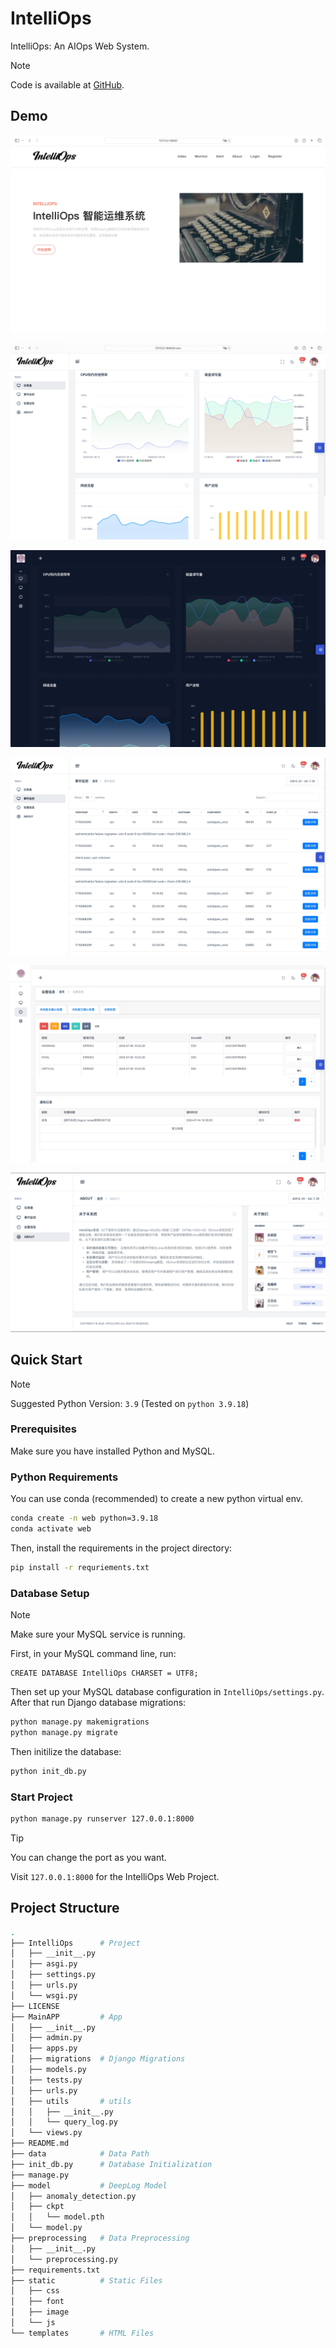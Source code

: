 # IntelliOps

IntelliOps: An AIOps Web System.

> [!NOTE]
>
> Code is available at [GitHub](https://github.com/InfinityUniverse0/IntelliOps).

## Demo

![welcome](screenshots/welcome.png)

![dashboard](screenshots/dashboard.png)

![darkmode](screenshots/darkmode.png)

![monitor](screenshots/monitor.png)

![alert](screenshots/alert.png)

![about](screenshots/about.png)

## Quick Start

> [!NOTE]
>
> Suggested Python Version: `3.9` (Tested on `python 3.9.18`)

### Prerequisites

Make sure you have installed Python and MySQL.

### Python Requirements

You can use conda (recommended) to create a new python virtual env.

```sh
conda create -n web python=3.9.18
conda activate web
```

Then, install the requirements in the project directory:

```sh
pip install -r requriements.txt
```

### Database Setup

> [!NOTE]
>
> Make sure your MySQL service is running.

First, in your MySQL command line, run:

```mysql
CREATE DATABASE IntelliOps CHARSET = UTF8;
```

Then set up your MySQL database configuration in `IntelliOps/settings.py`. After that run Django database migrations:

```sh
python manage.py makemigrations
python manage.py migrate
```

Then initilize the database:

```sh
python init_db.py
```

### Start Project

```sh
python manage.py runserver 127.0.0.1:8000
```

> [!TIP]
>
> You can change the port as you want.

Visit `127.0.0.1:8000` for the IntelliOps Web Project.

## Project Structure

```sh
.
├── IntelliOps      # Project
│   ├── __init__.py
│   ├── asgi.py
│   ├── settings.py
│   ├── urls.py
│   └── wsgi.py
├── LICENSE
├── MainAPP         # App
│   ├── __init__.py
│   ├── admin.py
│   ├── apps.py
│   ├── migrations  # Django Migrations
│   ├── models.py
│   ├── tests.py
│   ├── urls.py
│   ├── utils       # utils
│   │   ├── __init__.py
│   │   └── query_log.py
│   └── views.py
├── README.md
├── data            # Data Path
├── init_db.py      # Database Initialization
├── manage.py
├── model           # DeepLog Model
│   ├── anomaly_detection.py
│   ├── ckpt
│   │   └── model.pth
│   └── model.py
├── preprocessing   # Data Preprocessing
│   ├── __init__.py
│   └── preprocessing.py
├── requirements.txt
├── static          # Static Files
│   ├── css
│   ├── font
│   ├── image
│   └── js
└── templates       # HTML Files
```
